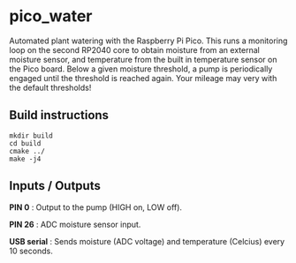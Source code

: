 # pico_water
Automated plant watering with the Raspberry Pi Pico. This runs a monitoring loop on the second RP2040 core to obtain moisture from an external moisture sensor, and temperature from the built in temperature sensor on the Pico board. Below a given moisture threshold, a pump is periodically engaged until the threshold is reached again. Your mileage may very with the default thresholds!

Build instructions
---

```console
mkdir build
cd build
cmake ../
make -j4
```

Inputs / Outputs
---

**PIN 0** : Output to the pump (HIGH on, LOW off).

**PIN 26** : ADC moisture sensor input.

**USB serial** : Sends moisture (ADC voltage) and temperature (Celcius) every 10 seconds.
